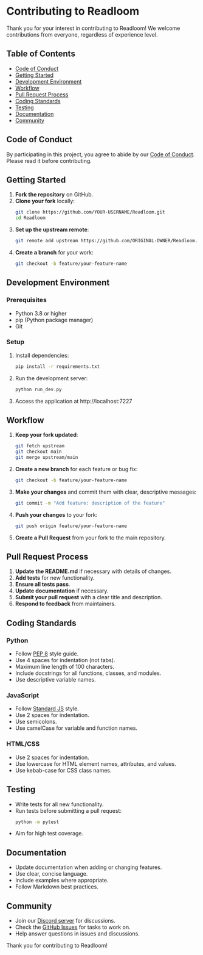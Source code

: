 # Contributing to Readloom

Thank you for your interest in contributing to Readloom! We welcome contributions from everyone, regardless of experience level.

## Table of Contents

- [Code of Conduct](#code-of-conduct)
- [Getting Started](#getting-started)
- [Development Environment](#development-environment)
- [Workflow](#workflow)
- [Pull Request Process](#pull-request-process)
- [Coding Standards](#coding-standards)
- [Testing](#testing)
- [Documentation](#documentation)
- [Community](#community)

## Code of Conduct

By participating in this project, you agree to abide by our [Code of Conduct](CODE_OF_CONDUCT.md). Please read it before contributing.

## Getting Started

1. **Fork the repository** on GitHub.
2. **Clone your fork** locally:
   ```bash
   git clone https://github.com/YOUR-USERNAME/Readloom.git
   cd Readloom
   ```
3. **Set up the upstream remote**:
   ```bash
   git remote add upstream https://github.com/ORIGINAL-OWNER/Readloom.git
   ```
4. **Create a branch** for your work:
   ```bash
   git checkout -b feature/your-feature-name
   ```

## Development Environment

### Prerequisites

- Python 3.8 or higher
- pip (Python package manager)
- Git

### Setup

1. Install dependencies:
   ```bash
   pip install -r requirements.txt
   ```

2. Run the development server:
   ```bash
   python run_dev.py
   ```

3. Access the application at http://localhost:7227

## Workflow

1. **Keep your fork updated**:
   ```bash
   git fetch upstream
   git checkout main
   git merge upstream/main
   ```

2. **Create a new branch** for each feature or bug fix:
   ```bash
   git checkout -b feature/your-feature-name
   ```

3. **Make your changes** and commit them with clear, descriptive messages:
   ```bash
   git commit -m "Add feature: description of the feature"
   ```

4. **Push your changes** to your fork:
   ```bash
   git push origin feature/your-feature-name
   ```

5. **Create a Pull Request** from your fork to the main repository.

## Pull Request Process

1. **Update the README.md** if necessary with details of changes.
2. **Add tests** for new functionality.
3. **Ensure all tests pass**.
4. **Update documentation** if necessary.
5. **Submit your pull request** with a clear title and description.
6. **Respond to feedback** from maintainers.

## Coding Standards

### Python

- Follow [PEP 8](https://www.python.org/dev/peps/pep-0008/) style guide.
- Use 4 spaces for indentation (not tabs).
- Maximum line length of 100 characters.
- Include docstrings for all functions, classes, and modules.
- Use descriptive variable names.

### JavaScript

- Follow [Standard JS](https://standardjs.com/) style.
- Use 2 spaces for indentation.
- Use semicolons.
- Use camelCase for variable and function names.

### HTML/CSS

- Use 2 spaces for indentation.
- Use lowercase for HTML element names, attributes, and values.
- Use kebab-case for CSS class names.

## Testing

- Write tests for all new functionality.
- Run tests before submitting a pull request:
  ```bash
  python -m pytest
  ```
- Aim for high test coverage.

## Documentation

- Update documentation when adding or changing features.
- Use clear, concise language.
- Include examples where appropriate.
- Follow Markdown best practices.

## Community

- Join our [Discord server](https://discord.gg/readloom) for discussions.
- Check the [GitHub Issues](https://github.com/ORIGINAL-OWNER/Readloom/issues) for tasks to work on.
- Help answer questions in issues and discussions.

Thank you for contributing to Readloom!
